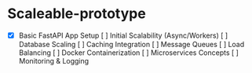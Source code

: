 # Scaleable-prototype

- [x] Basic FastAPI App Setup
[ ] Initial Scalability (Async/Workers)
[ ] Database Scaling
[ ] Caching Integration
[ ] Message Queues
[ ] Load Balancing
[ ] Docker Containerization
[ ] Microservices Concepts
[ ] Monitoring & Logging
